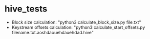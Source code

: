# hive_tests
- Block size calculation: "python3 calculate_block_size.py file.txt"
- Keystream offsets calculation: "python3 calculate_start_offsets.py filename.txt.aoshdaouehdauehdad.hive"
